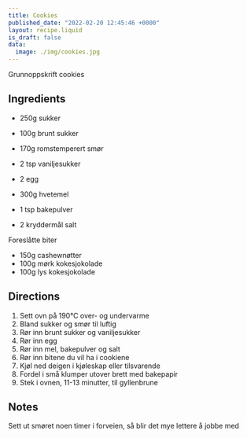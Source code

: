 ```yaml
---
title: Cookies
published_date: "2022-02-20 12:45:46 +0000"
layout: recipe.liquid
is_draft: false
data:
  image: ./img/cookies.jpg
---
```

Grunnoppskrift cookies

## Ingredients

- 250g sukker
- 100g brunt sukker
- 170g romstemperert smør
- 2 tsp vaniljesukker

- 2 egg

- 300g hvetemel
- 1 tsp bakepulver
- 2 kryddermål salt

Foreslåtte biter
- 150g cashewnøtter
- 100g mørk kokesjokolade
- 100g lys kokesjokolade

## Directions

1. Sett ovn på 190℃ over- og undervarme
2. Bland sukker og smør til luftig
3. Rør inn brunt sukker og vaniljesukker
4. Rør inn egg
5. Rør inn mel, bakepulver og salt
6. Rør inn bitene du vil ha i cookiene
7. Kjøl ned deigen i kjøleskap eller tilsvarende
8. Fordel i små klumper utover brett med bakepapir
9. Stek i ovnen, 11-13 minutter, til gyllenbrune

## Notes

Sett ut smøret noen timer i forveien, så blir det mye lettere å jobbe med